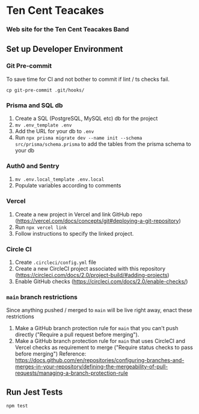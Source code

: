 # Ten Cent Teacakes

### Web site for the Ten Cent Teacakes Band

## Set up Developer Environment

### Git Pre-commit

To save time for CI and not bother to commit if lint / ts checks fail.

`cp git-pre-commit .git/hooks/`

### Prisma and SQL db

1. Create a SQL (PostgreSQL, MySQL etc) db for the project
1. `mv .env_template .env`
1. Add the URL for your db to `.env`
1. Run `npx prisma migrate dev --name init --schema src/prisma/schema.prisma` to add the tables from the prisma schema to your db

### Auth0 and Sentry

1. `mv .env.local_template .env.local`
1. Populate variables according to comments

### Vercel

1. Create a new project in Vercel and link GitHub repo (https://vercel.com/docs/concepts/git#deploying-a-git-repository)
1. Run `npx vercel link`
1. Follow instructions to specify the linked project.

### Circle CI

1. Create `.circleci/config.yml` file
1. Create a new CircleCI project associated with this repository (https://circleci.com/docs/2.0/project-build/#adding-projects)
1. Enable GitHub checks (https://circleci.com/docs/2.0/enable-checks/)

### `main` branch restrictions

Since anything pushed / merged to `main` will be live right away, enact these restrictions

1. Make a GitHub branch protection rule for `main` that you can't push directly ("Require a pull request before merging").
1. Make a GitHub branch protection rule for `main` that uses CircleCI and Vercel checks as requirement to merge ("Require status checks to pass before merging")
   Reference: https://docs.github.com/en/repositories/configuring-branches-and-merges-in-your-repository/defining-the-mergeability-of-pull-requests/managing-a-branch-protection-rule

## Run Jest Tests

```bash
npm test
```
